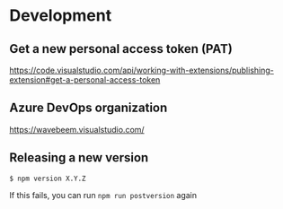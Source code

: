 # Development

## Get a new personal access token (PAT)

https://code.visualstudio.com/api/working-with-extensions/publishing-extension#get-a-personal-access-token

## Azure DevOps organization

https://wavebeem.visualstudio.com/

## Releasing a new version

```
$ npm version X.Y.Z
```

If this fails, you can run `npm run postversion` again
